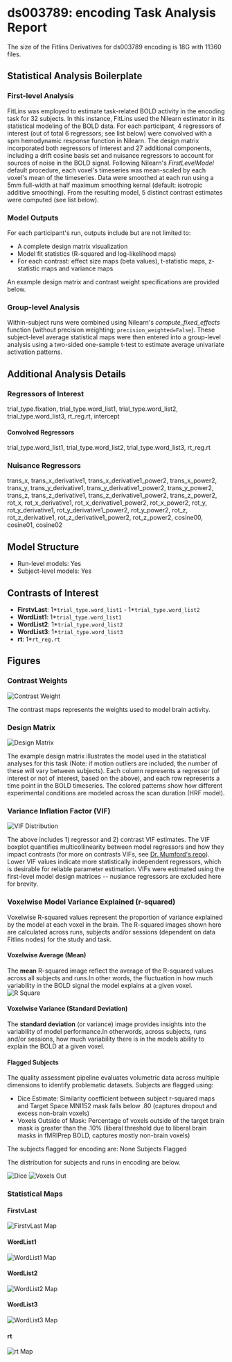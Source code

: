 # ds003789: encoding Task Analysis Report

The size of the Fitlins Derivatives for ds003789 encoding is 18G with 11360 files.

## Statistical Analysis Boilerplate

### First-level Analysis
FitLins was employed to estimate task-related BOLD activity in the encoding task for 32 subjects. In this instance, FitLins used the Nilearn estimator in its statistical modeling of the BOLD data. For each participant, 4 regressors of interest (out of total 6 regressors; see list below) were convolved with a spm hemodynamic response function in Nilearn. The design matrix incorporated both regressors of interest and 27 additional components, including a drift cosine basis set and nuisance regressors to account for sources of noise in the BOLD signal. Following Nilearn's *FirstLevelModel* default procedure, each voxel's timeseries was mean-scaled by each voxel's mean of the timeseries. Data were smoothed at each run using a 5mm full-width at half maximum smoothing kernal (default: isotropic additive smoothing). From the resulting model, 5 distinct contrast estimates were computed (see list below).

### Model Outputs
For each participant's run, outputs include but are not limited to:
- A complete design matrix visualization
- Model fit statistics (R-squared and log-likelihood maps)
- For each contrast: effect size maps (beta values), t-statistic maps, z-statistic maps and variance maps

An example design matrix and contrast weight specifications are provided below.

### Group-level Analysis
Within-subject runs were combined using Nilearn's *compute_fixed_effects* function (without precision weighting; `precision_weighted=False`). These subject-level average statistical maps were then entered into a group-level analysis using a two-sided one-sample t-test to estimate average univariate activation patterns.

## Additional Analysis Details 
### Regressors of Interest
trial_type.fixation, trial_type.word_list1, trial_type.word_list2, trial_type.word_list3, rt_reg.rt, intercept
#### Convolved Regressors
trial_type.word_list1, trial_type.word_list2, trial_type.word_list3, rt_reg.rt
### Nuisance Regressors
trans_x, trans_x_derivative1, trans_x_derivative1_power2, trans_x_power2, trans_y, trans_y_derivative1, trans_y_derivative1_power2, trans_y_power2, trans_z, trans_z_derivative1, trans_z_derivative1_power2, trans_z_power2, rot_x, rot_x_derivative1, rot_x_derivative1_power2, rot_x_power2, rot_y, rot_y_derivative1, rot_y_derivative1_power2, rot_y_power2, rot_z, rot_z_derivative1, rot_z_derivative1_power2, rot_z_power2, cosine00, cosine01, cosine02
## Model Structure
- Run-level models: Yes
- Subject-level models: Yes

## Contrasts of Interest
- **FirstvLast**: 1*`trial_type.word_list1` - 1*`trial_type.word_list2`
- **WordList1**: 1*`trial_type.word_list1`
- **WordList2**: 1*`trial_type.word_list2`
- **WordList3**: 1*`trial_type.word_list3`
- **rt**: 1*`rt_reg.rt`

## Figures

### Contrast Weights
![Contrast Weight](./files/ds003789_task-encoding_contrast-matrix.svg)

The contrast maps represents the weights used to model brain activity.

### Design Matrix
![Design Matrix](./files/ds003789_task-encoding_design-matrix.svg)

The example design matrix illustrates the model used in the statistical analyses for this task (Note: if motion outliers are included, the number of these will vary between subjects). Each column represents a regressor (of interest or not of interest, based on the above), and each row represents a time point in the BOLD timeseries. The colored patterns show how different experimental conditions are modeled across the scan duration (HRF model).

### Variance Inflation Factor (VIF)
![VIF Distribution](./files/ds003789_task-encoding_vif-boxplot.png)

The above includes 1) regressor and 2) contrast VIF estimates. The VIF boxplot quantifies multicollinearity between model regressors and how they impact contrasts (for more on contrasts VIFs, see [Dr. Mumford's repo](https://github.com/jmumford/vif_contrasts)). Lower VIF values indicate more statistically independent regressors, which is desirable for reliable parameter estimation. VIFs were estimated using the first-level model design matrices -- nusiance regressors are excluded here for brevity.

### Voxelwise Model Variance Explained (r-squared)
Voxelwise R-squared values represent the proportion of variance explained by the model at each voxel in the brain. The R-squared images shown here are calculated across runs, subjects and/or sessions (dependent on data Fitlins nodes) for the study and task.

#### Voxelwise Average (Mean)
The **mean** R-squared image reflect the average of the R-squared values across all subjects and runs.In other words, the fluctuation in how much variability in the BOLD signal the model explains at a given voxel.
![R Square](./files/ds003789_task-encoding_rsquare-mean.png)

#### Voxelwise Variance (Standard Deviation)
The **standard deviation** (or variance) image provides insights into the variability of model performance.In otherwords, across subjects, runs and/or sessions, how much variability there is in the models ability to explain the BOLD at a given voxel.

#### Flagged Subjects
The quality assessment pipeline evaluates volumetric data across multiple dimensions to identify problematic datasets. Subjects are flagged using: 

  - Dice Estimate: Similarity coefficient between subject r-squared maps and Target Space MNI152 mask falls below .80 (captures dropout and excess non-brain voxels) 
  - Voxels Outside of Mask: Percentage of voxels outside of the target brain mask is greater than the .10% (liberal threshold due to liberal brain masks in fMRIPrep BOLD, captures mostly non-brain voxels) 

The subjects flagged for encoding are:
None Subjects Flagged

The distribution for subjects and runs in encoding are below. 

![Dice](./files/ds003789_task-encoding_hist-dicesimilarity.png)
![Voxels Out](./files/ds003789_task-encoding_hist-voxoutmask.png)

### Statistical Maps

#### FirstvLast
![FirstvLast Map](./files/ds003789_task-encoding_contrast-FirstvLast_map.png)

#### WordList1
![WordList1 Map](./files/ds003789_task-encoding_contrast-WordList1_map.png)

#### WordList2
![WordList2 Map](./files/ds003789_task-encoding_contrast-WordList2_map.png)

#### WordList3
![WordList3 Map](./files/ds003789_task-encoding_contrast-WordList3_map.png)

#### rt
![rt Map](./files/ds003789_task-encoding_contrast-rt_map.png)
